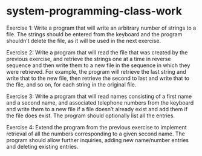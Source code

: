 # system-programming-class-work

Exercise 1: Write a program that will write an arbitrary number of strings to a file.
The strings should be entered from the keyboard and the program shouldn’t delete
the file, as it will be used in the next exercise.

Exercise 2: Write a program that will read the file that was created by the previous
exercise, and retrieve the strings one at a time in reverse sequence and then write
them to a new file in the sequence in which they were retrieved. For example, the
program will retrieve the last string and write that to the new file, then retrieve the
second to last and write that to the file, and so on, for each string in the original file.

Exercise 3: Write a program that will read names consisting of a first name and a
second name, and associated telephone numbers from the keyboard and write them
to a new file if a file doesn’t already exist and add them if the file does exist. The
program should optionally list all the entries.

Exercise 4: Extend the program from the previous exercise to implement retrieval of
all the numbers corresponding to a given second name. The program should allow
further inquiries, adding new name/number entries and deleting existing entries.
